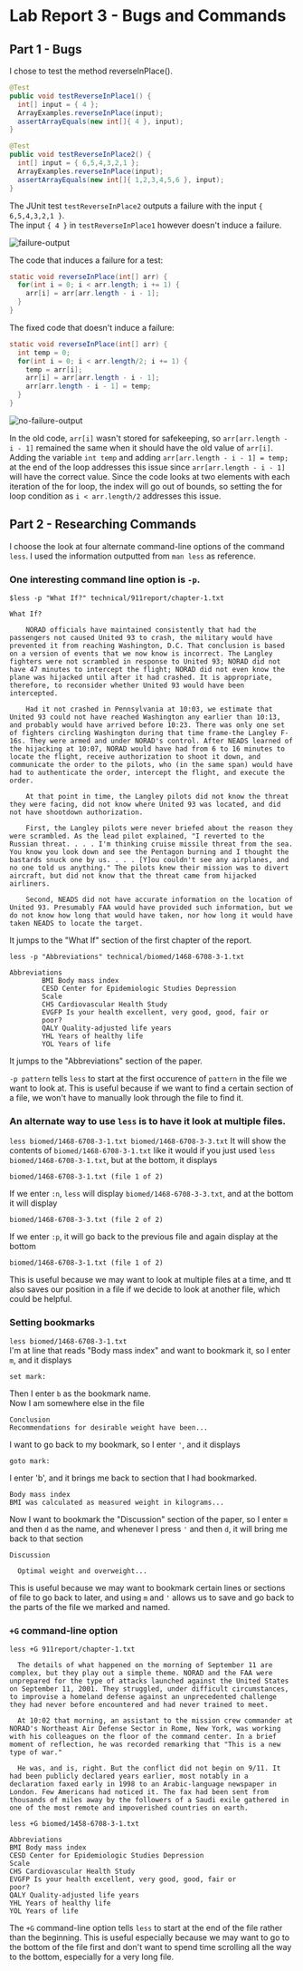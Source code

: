 # Lab Report 3 - Bugs and Commands  
## Part 1 - Bugs  
I chose to test the method reverseInPlace().  

```java
@Test
public void testReverseInPlace1() {
  int[] input = { 4 };
  ArrayExamples.reverseInPlace(input);
  assertArrayEquals(new int[]{ 4 }, input);
}

@Test 
public void testReverseInPlace2() {
  int[] input = { 6,5,4,3,2,1 };
  ArrayExamples.reverseInPlace(input);
  assertArrayEquals(new int[]{ 1,2,3,4,5,6 }, input);
}
```   
The JUnit test `testReverseInPlace2` outputs a failure with the input `{ 6,5,4,3,2,1 }`.  
The input `{ 4 }` in `testReverseInPlace1` however doesn't induce a failure.  

![failure-output](failure-output.png)  

The code that induces a failure for a test:  
```java
static void reverseInPlace(int[] arr) {
  for(int i = 0; i < arr.length; i += 1) {
    arr[i] = arr[arr.length - i - 1];
  }
}
```
The fixed code that doesn't induce a failure:  
```java
static void reverseInPlace(int[] arr) {
  int temp = 0;
  for(int i = 0; i < arr.length/2; i += 1) {
    temp = arr[i];
    arr[i] = arr[arr.length - i - 1];
    arr[arr.length - i - 1] = temp;
  }
}
```
![no-failure-output](no-failure-output.png)  

In the old code, `arr[i]` wasn't stored for safekeeping, so `arr[arr.length - i - 1]` remained the same when it should have the old value of `arr[i]`. Adding the variable `int temp` and adding `arr[arr.length - i - 1] = temp;` at the end of the loop addresses this issue since `arr[arr.length - i - 1]` will have the correct value. Since the code looks at two elements with each iteration of the for loop, the index will go out of bounds, so setting the for loop condition as `i < arr.length/2` addresses this issue.  

## Part 2 - Researching Commands   
I choose the look at four alternate command-line options of the command `less`. I used the information outputted from `man less` as reference.  

### One interesting command line option is `-p`.

`$less -p "What If?" technical/911report/chapter-1.txt`

```
What If?

    NORAD officials have maintained consistently that had the passengers not caused United 93 to crash, the military would have prevented it from reaching Washington, D.C. That conclusion is based on a version of events that we now know is incorrect. The Langley fighters were not scrambled in response to United 93; NORAD did not have 47 minutes to intercept the flight; NORAD did not even know the plane was hijacked until after it had crashed. It is appropriate, therefore, to reconsider whether United 93 would have been intercepted.

    Had it not crashed in Pennsylvania at 10:03, we estimate that United 93 could not have reached Washington any earlier than 10:13, and probably would have arrived before 10:23. There was only one set of fighters circling Washington during that time frame-the Langley F-16s. They were armed and under NORAD's control. After NEADS learned of the hijacking at 10:07, NORAD would have had from 6 to 16 minutes to locate the flight, receive authorization to shoot it down, and communicate the order to the pilots, who (in the same span) would have had to authenticate the order, intercept the flight, and execute the order.

    At that point in time, the Langley pilots did not know the threat they were facing, did not know where United 93 was located, and did not have shootdown authorization.

    First, the Langley pilots were never briefed about the reason they were scrambled. As the lead pilot explained, "I reverted to the Russian threat. . . . I'm thinking cruise missile threat from the sea. You know you look down and see the Pentagon burning and I thought the bastards snuck one by us. . . . [Y]ou couldn't see any airplanes, and no one told us anything." The pilots knew their mission was to divert aircraft, but did not know that the threat came from hijacked airliners.

    Second, NEADS did not have accurate information on the location of United 93. Presumably FAA would have provided such information, but we do not know how long that would have taken, nor how long it would have taken NEADS to locate the target.
```
It jumps to the "What If" section of the first chapter of the report.  
 
`less -p "Abbreviations" technical/biomed/1468-6708-3-1.txt`

```
Abbreviations
        BMI Body mass index
        CESD Center for Epidemiologic Studies Depression
        Scale
        CHS Cardiovascular Health Study
        EVGFP Is your health excellent, very good, good, fair or
        poor?
        QALY Quality-adjusted life years
        YHL Years of healthy life
        YOL Years of life
```
It jumps to the "Abbreviations" section of the paper.  

`-p pattern` tells `less` to start at the first occurence of `pattern` in the file we want to look at. This is useful because if we want to find a certain section of a file, we won't have to manually look through the file to find it.  

### An alternate way to use `less` is to have it look at multiple files.   
`less biomed/1468-6708-3-1.txt biomed/1468-6708-3-3.txt`
It will show the contents of `biomed/1468-6708-3-1.txt` like it would if you just used `less biomed/1468-6708-3-1.txt`, but at the bottom, it displays
```
biomed/1468-6708-3-1.txt (file 1 of 2)
```  
If we enter `:n`, `less` will display `biomed/1468-6708-3-3.txt`, and at the bottom it will display 
```
biomed/1468-6708-3-3.txt (file 2 of 2)
```  
If we enter `:p`, it will go back to the previous file and again display at the bottom 
```
biomed/1468-6708-3-1.txt (file 1 of 2)
```
This is useful because we may want to look at multiple files at a time, and tt also saves our position in a file if we decide to look at another file, which could be helpful.  

### Setting bookmarks  
`less biomed/1468-6708-3-1.txt`  
I'm at line that reads "Body mass index" and want to bookmark it, so I enter `m`, and it displays   
```
set mark:
```
Then I enter `b` as the bookmark name.  
Now I am somewhere else in the file 
```
Conclusion
Recommendations for desirable weight have been...
```
I want to go back to my bookmark, so I enter `'`, and it displays
```
goto mark:
```
I enter 'b', and it brings me back to section that I had bookmarked.  
```
Body mass index
BMI was calculated as measured weight in kilograms...
```
Now I want to bookmark the "Discussion" section of the paper, so I enter `m` and then `d` as the name, and whenever I press `'` and then `d`, it will bring me back to that section  
```
Discussion
        
  Optimal weight and overweight...
```
This is useful because we may want to bookmark certain lines or sections of file to go back to later, and using `m` and `'` allows us to save and go back to the parts of the file we marked and named.  

### `+G` command-line option  
`less +G 911report/chapter-1.txt`  
```
  The details of what happened on the morning of September 11 are complex, but they play out a simple theme. NORAD and the FAA were unprepared for the type of attacks launched against the United States on September 11, 2001. They struggled, under difficult circumstances, to improvise a homeland defense against an unprecedented challenge they had never before encountered and had never trained to meet.

  At 10:02 that morning, an assistant to the mission crew commander at NORAD's Northeast Air Defense Sector in Rome, New York, was working with his colleagues on the floor of the command center. In a brief moment of reflection, he was recorded remarking that "This is a new type of war."

  He was, and is, right. But the conflict did not begin on 9/11. It had been publicly declared years earlier, most notably in a declaration faxed early in 1998 to an Arabic-language newspaper in London. Few Americans had noticed it. The fax had been sent from thousands of miles away by the followers of a Saudi exile gathered in one of the most remote and impoverished countries on earth.
```

`less +G biomed/1458-6708-3-1.txt`  
```
Abbreviations
BMI Body mass index
CESD Center for Epidemiologic Studies Depression
Scale
CHS Cardiovascular Health Study
EVGFP Is your health excellent, very good, good, fair or
poor?
QALY Quality-adjusted life years
YHL Years of healthy life
YOL Years of life
```
The `+G` command-line option tells `less` to start at the end of the file rather than the beginning. This is useful especially because we may want to go to the bottom of the file first and don't want to spend time scrolling all the way to the bottom, especially for a very long file.  




      
